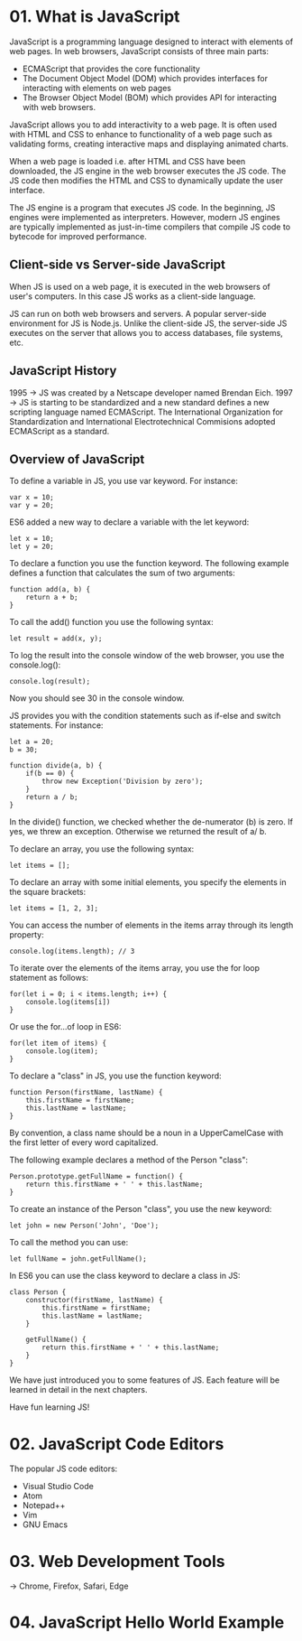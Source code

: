 # 01. What is JavaScript

JavaScript is a programming language designed to interact with elements of web pages.
In web browsers, JavaScript consists of three main parts:

- ECMAScript that provides the core functionality
- The Document Object Model (DOM) which provides interfaces for interacting with elements on web pages
- The Browser Object Model (BOM) which provides API for interacting with web browsers.

JavaScript allows you to add interactivity to a web page. It is often used with HTML and CSS to enhance to functionality of a web page such as validating forms, creating interactive maps and displaying animated charts.

When a web page is loaded i.e. after HTML and CSS have been downloaded, the JS engine in the web browser executes the JS code.
The JS code then modifies the HTML and CSS to dynamically update the user interface.

The JS engine is a program that executes JS code. In the beginning, JS engines were implemented as interpreters.
However, modern JS engines are typically implemented as just-in-time compilers that compile JS code to bytecode for improved performance.

## Client-side vs Server-side JavaScript

When JS is used on a web page, it is executed in the web browsers of user's computers. In this case JS works as a client-side language.

JS can run on both web browsers and servers. A popular server-side environment for JS is Node.js. Unlike the client-side JS, the server-side JS executes on the server that allows you to access databases, file systems, etc.

## JavaScript History

1995 -> JS was created by a Netscape developer named Brendan Eich.
1997 -> JS is starting to be standardized and a new standard defines a new scripting language named ECMAScript. The International Organization for Standardization and International Electrotechnical Commisions adopted ECMAScript as a standard.

## Overview of JavaScript

To define a variable in JS, you use var keyword. For instance:

    var x = 10;
    var y = 20;

ES6 added a new way to declare a variable with the let keyword:

    let x = 10;
    let y = 20;

To declare a function you use the function keyword. The following example defines a function that calculates the sum of two arguments:

    function add(a, b) {
        return a + b;
    }

To call the add() function you use the following syntax:

    let result = add(x, y);

To log the result into the console window of the web browser, you use the console.log():

    console.log(result);

Now you should see 30 in the console window.

JS provides you with the condition statements such as if-else and switch statements. For instance:

    let a = 20;
    b = 30;

    function divide(a, b) {
        if(b == 0) {
            throw new Exception('Division by zero');
        }
        return a / b;
    }

In the divide() function, we checked whether the de-numerator (b) is zero. If yes, we threw an exception. Otherwise we returned the result of a/ b.

To declare an array, you use the following syntax:

    let items = [];

To declare an array with some initial elements, you specify the elements in the square brackets:

    let items = [1, 2, 3];

You can access the number of elements in the items array through its length property:

    console.log(items.length); // 3

To iterate over the elements of the items array, you use the for loop statement as follows:

    for(let i = 0; i < items.length; i++) {
        console.log(items[i])
    }

Or use the for...of loop in ES6:

    for(let item of items) {
        console.log(item);
    }

To declare a "class" in JS, you use the function keyword:

    function Person(firstName, lastName) {
        this.firstName = firstName;
        this.lastName = lastName;
    }

By convention, a class name should be a noun in a UpperCamelCase with the first letter of every word capitalized.

The following example declares a method of the Person "class":

    Person.prototype.getFullName = function() {
        return this.firstName + ' ' + this.lastName;
    }

To create an instance of the Person "class", you use the new keyword:

    let john = new Person('John', 'Doe');

To call the method you can use:

    let fullName = john.getFullName();

In ES6 you can use the class keyword to declare a class in JS:

    class Person {
        constructor(firstName, lastName) {
            this.firstName = firstName;
            this.lastName = lastName;
        }

        getFullName() {
            return this.firstName + ' ' + this.lastName;
        }
    }

We have just introduced you to some features of JS.
Each feature will be learned in detail in the next chapters.

Have fun learning JS!

# 02. JavaScript Code Editors

The popular JS code editors:

- Visual Studio Code
- Atom
- Notepad++
- Vim
- GNU Emacs

# 03. Web Development Tools

-> Chrome, Firefox, Safari, Edge

# 04. JavaScript Hello World Example
